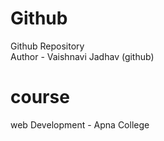 # Github
Github Repository
<br>
Author - Vaishnavi Jadhav (github)

# course 
web Development - Apna College

